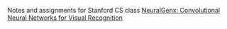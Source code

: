 
Notes and assignments for Stanford CS class [NeuralGenx: Convolutional Neural Networks for Visual Recognition](http://vision.stanford.edu/teaching/cs231n/)

